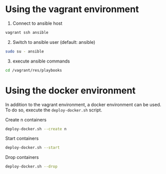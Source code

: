 # Using the vagrant environment
1. Connect to ansible host
```bash
vagrant ssh ansible
```
2. Switch to ansible user (default: ansible)
```bash
sudo su - ansible
```
3. execute ansible commands
```bash
cd /vagrant/res/playbooks
```


# Using the docker environment
In addition to the vagrant environment, a docker environment can be used.
To do so, execute the `deploy-docker.sh` script.

Create n containers
```bash
deploy-docker.sh --create n
```

Start containers
```bash
deploy-docker.sh --start
```

Drop containers
```bash
deploy-docker.sh --drop
```
